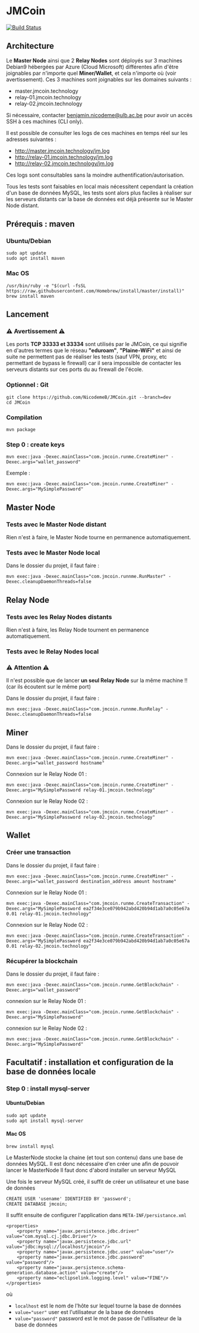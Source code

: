 # JMCoin
[![Build Status](https://travis-ci.org/NicodemeB/JMCoin.svg?branch=dev)](https://travis-ci.org/NicodemeB/JMCoin)
 


## Architecture 
Le **Master Node** ainsi que 2 **Relay Nodes** sont déployés sur 3 machines Debian9 hébergées par Azure (Cloud Microsoft) différentes afin d'être joignables par n'importe quel **Miner/Wallet**, et cela n'importe où (voir avertissement). Ces 3 machines sont joignables sur les domaines suivants :

-	master.jmcoin.technology
-	relay-01.jmcoin.technology
- 	relay-02.jmcoin.technology

Si nécessaire, contacter <benjamin.nicodeme@ulb.ac.be> pour avoir un accès SSH à ces machines (CLI only). 

Il est possible de consulter les logs de ces machines en temps réel sur les adresses suivantes : 

-	<http://master.jmcoin.technology/jm.log>
-	<http://relay-01.jmcoin.technology/jm.log>
-	<http://relay-02.jmcoin.technology/jm.log>

Ces logs sont consultables sans la moindre authentification/autorisation.

Tous les tests sont faisables en local mais nécessitent cependant la création d'un base de données MySQL, les tests sont alors plus faciles à réaliser sur les serveurs distants car la base de données est déjà présente sur le Master Node distant. 

## Prérequis : maven

### Ubuntu/Debian 
````
sudo apt update
sudo apt install maven
````

### Mac OS 
````
/usr/bin/ruby -e "$(curl -fsSL https://raw.githubusercontent.com/Homebrew/install/master/install)"
brew install maven 
````


## Lancement

### ⚠️ **Avertissement** ⚠️ 
Les ports **TCP 33333 et 33334** sont utilisés par le JMCoin, ce qui signifie en d'autres termes que le réseau **"eduroam"**, **"Plaine-WiFi"** et ainsi de suite ne permettent pas de réaliser les tests (sauf VPN, proxy, etc permettant de bypass le firewall) car il sera impossible de contacter les serveurs distants sur ces ports du au firewall de l'école.

### Optionnel : Git

````
git clone https://github.com/NicodemeB/JMCoin.git --branch=dev
cd JMCoin
````

### Compilation 

````
mvn package
````

### Step 0 : create keys

````
mvn exec:java -Dexec.mainClass="com.jmcoin.runme.CreateMiner" -Dexec.args="wallet_password"
````
Exemple : 

````
mvn exec:java -Dexec.mainClass="com.jmcoin.runme.CreateMiner" -Dexec.args="MySimplePassword"
````


## Master Node

### Tests avec le Master Node distant 
Rien n'est à faire, le Master Node tourne en permanence automatiquement. 

### Tests avec le Master Node local
Dans le dossier du projet, il faut faire :

````
mvn exec:java -Dexec.mainClass="com.jmcoin.runnme.RunMaster" -Dexec.cleanupDaemonThreads=false
````


## Relay Node
### Tests avec les Relay Nodes distants
Rien n'est à faire, les Relay Node tournent en permanence automatiquement. 

### Tests avec le Relay Nodes local
### ⚠️ Attention ⚠️ 
Il n'est possible que de lancer **un seul Relay Node** sur la même machine !! (car ils écoutent sur le même port)

Dans le dossier du projet, il faut faire :

````
mvn exec:java -Dexec.mainClass="com.jmcoin.runnme.RunRelay" -Dexec.cleanupDaemonThreads=false
````


## Miner 
Dans le dossier du projet, il faut faire :

````
mvn exec:java -Dexec.mainClass="com.jmcoin.runme.CreateMiner" -Dexec.args="wallet_password hostname"
````

Connexion sur le Relay Node 01 : 

````
mvn exec:java -Dexec.mainClass="com.jmcoin.runme.CreateMiner" -Dexec.args="MySimplePassword relay-01.jmcoin.technology"
````

Connexion sur le Relay Node 02 :

````
mvn exec:java -Dexec.mainClass="com.jmcoin.runme.CreateMiner" -Dexec.args="MySimplePassword relay-02.jmcoin.technology"
````

## Wallet 

### Créer une transaction 

Dans le dossier du projet, il faut faire :

````
mvn exec:java -Dexec.mainClass="com.jmcoin.runme.CreateMiner" -Dexec.args="wallet_password destination_address amount hostname"
````

Connexion sur le Relay Node 01 : 

````
mvn exec:java -Dexec.mainClass="com.jmcoin.runme.CreateTransaction" -Dexec.args="MySimplePassword ea2f34e3ce079b942abd420b94d1ab7a0c05e67a 0.01 relay-01.jmcoin.technology"
````

Connexion sur le Relay Node 02 :

````
mvn exec:java -Dexec.mainClass="com.jmcoin.runme.CreateTransaction" -Dexec.args="MySimplePassword ea2f34e3ce079b942abd420b94d1ab7a0c05e67a 0.01 relay-02.jmcoin.technology"
````

### Récupérer la blockchain

Dans le dossier du projet, il faut faire :

````
mvn exec:java -Dexec.mainClass="com.jmcoin.runme.GetBlockchain" -Dexec.args="wallet_password"
````

connexion sur le Relay Node 01 : 

````
mvn exec:java -Dexec.mainClass="com.jmcoin.runme.GetBlockchain" -Dexec.args="MySimplePassword"
````

connexion sur le Relay Node 02 :

````
mvn exec:java -Dexec.mainClass="com.jmcoin.runme.GetBlockchain" -Dexec.args="MySimplePassword"
````


## Facultatif : installation et configuration de la base de données locale

### Step 0 : install mysql-server

#### Ubuntu/Debian
````
sudo apt update
sudo apt install mysql-server
````

#### Mac OS 
````
brew install mysql
````


Le MasterNode stocke la chaine (et tout son contenu) dans une base de données MySQL. Il est donc nécessaire d'en créer une afin de pouvoir lancer le MasterNode
Il faut donc d'abord installer un serveur MySQL
    
Une fois le serveur MySQL créé, il suffit de créer un utilisateur et une base de données

````
CREATE USER 'usename' IDENTIFIED BY 'password';
CREATE DATABASE jmcoin;
````
    
Il suffit ensuite de configurer l'application dans `META-INF/persistance.xml`

````
<properties>
    <property name="javax.persistence.jdbc.driver" value="com.mysql.cj.jdbc.Driver"/>
    <property name="javax.persistence.jdbc.url" value="jdbc:mysql://localhost/jmcoin"/>
    <property name="javax.persistence.jdbc.user" value="user"/>
    <property name="javax.persistence.jdbc.password" value="password"/>
    <property name="javax.persistence.schema-generation.database.action" value="create"/>
    <property name="eclipselink.logging.level" value="FINE"/>
</properties>
````

où

- `localhost` est le nom de l'hôte sur lequel tourne la base de données
- `value="user"` user est l'utilisateur de la base de données
- `value="password"` password est le mot de passe de l'utilisateur de la base de données
        




